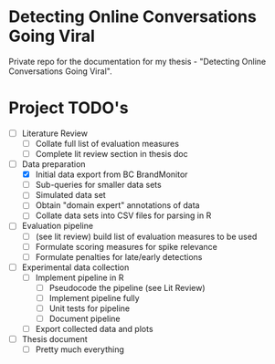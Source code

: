 # Detecting Online Conversations Going Viral

Private repo for the documentation for my thesis - "Detecting Online Conversations Going Viral".

# Project TODO's

- [ ] Literature Review
    - [ ] Collate full list of evaluation measures
    - [ ] Complete lit review section in thesis doc
- [ ] Data preparation
    - [x] Initial data export from BC BrandMonitor
    - [ ] Sub-queries for smaller data sets
    - [ ] Simulated data set
    - [ ] Obtain "domain expert" annotations of data
    - [ ] Collate data sets into CSV files for parsing in R
- [ ] Evaluation pipeline
    - [ ] \(see lit review) build list of evaluation measures to be used
    - [ ] Formulate scoring measures for spike relevance
    - [ ] Formulate penalties for late/early detections
- [ ] Experimental data collection
    - [ ] Implement pipeline in R
        - [ ] Pseudocode the pipeline (see Lit Review)
        - [ ] Implement pipeline fully
        - [ ] Unit tests for pipeline
        - [ ] Document pipeline
    - [ ] Export collected data and plots
- [ ] Thesis document
    - [ ] Pretty much everything